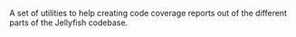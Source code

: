 A set of utilities to help creating code coverage reports out of
the different parts of the Jellyfish codebase.
